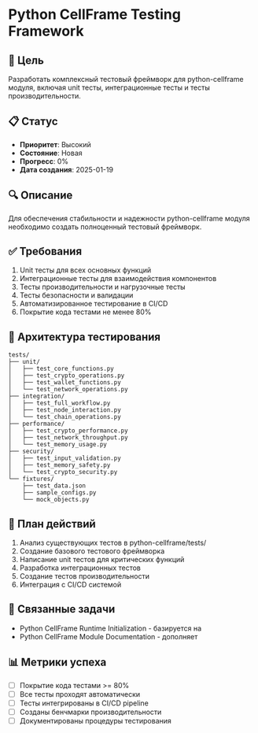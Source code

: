 # Python CellFrame Testing Framework

## 🎯 Цель
Разработать комплексный тестовый фреймворк для python-cellframe модуля, включая unit тесты, интеграционные тесты и тесты производительности.

## 📋 Статус
- **Приоритет**: Высокий
- **Состояние**: Новая
- **Прогресс**: 0%
- **Дата создания**: 2025-01-19

## 🔍 Описание
Для обеспечения стабильности и надежности python-cellframe модуля необходимо создать полноценный тестовый фреймворк.

## ✅ Требования
1. Unit тесты для всех основных функций
2. Интеграционные тесты для взаимодействия компонентов
3. Тесты производительности и нагрузочные тесты
4. Тесты безопасности и валидации
5. Автоматизированное тестирование в CI/CD
6. Покрытие кода тестами не менее 80%

## 🔧 Архитектура тестирования
```
tests/
├── unit/
│   ├── test_core_functions.py
│   ├── test_crypto_operations.py
│   ├── test_wallet_functions.py
│   └── test_network_operations.py
├── integration/
│   ├── test_full_workflow.py
│   ├── test_node_interaction.py
│   └── test_chain_operations.py
├── performance/
│   ├── test_crypto_performance.py
│   ├── test_network_throughput.py
│   └── test_memory_usage.py
├── security/
│   ├── test_input_validation.py
│   ├── test_memory_safety.py
│   └── test_crypto_security.py
└── fixtures/
    ├── test_data.json
    ├── sample_configs.py
    └── mock_objects.py
```

## 📝 План действий
1. Анализ существующих тестов в python-cellframe/tests/
2. Создание базового тестового фреймворка
3. Написание unit тестов для критических функций
4. Разработка интеграционных тестов
5. Создание тестов производительности
6. Интеграция с CI/CD системой

## 🔗 Связанные задачи
- Python CellFrame Runtime Initialization - базируется на
- Python CellFrame Module Documentation - дополняет

## 📊 Метрики успеха
- [ ] Покрытие кода тестами >= 80%
- [ ] Все тесты проходят автоматически
- [ ] Тесты интегрированы в CI/CD pipeline
- [ ] Созданы бенчмарки производительности
- [ ] Документированы процедуры тестирования 